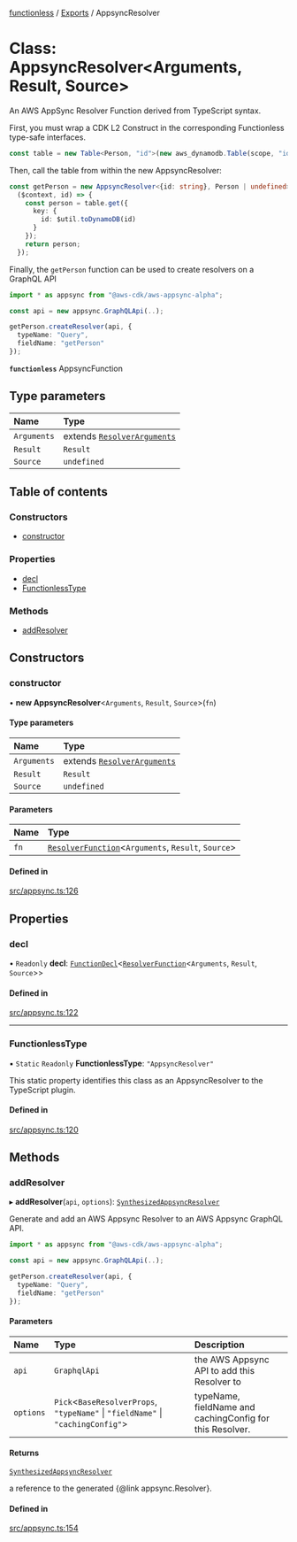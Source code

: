 [functionless](../README.md) / [Exports](../modules.md) / AppsyncResolver

# Class: AppsyncResolver<Arguments, Result, Source\>

An AWS AppSync Resolver Function derived from TypeScript syntax.

First, you must wrap a CDK L2 Construct in the corresponding Functionless type-safe interfaces.
```ts
const table = new Table<Person, "id">(new aws_dynamodb.Table(scope, "id", props));
```

Then, call the table from within the new AppsyncResolver:
```ts
const getPerson = new AppsyncResolver<{id: string}, Person | undefined>(
  ($context, id) => {
    const person = table.get({
      key: {
        id: $util.toDynamoDB(id)
      }
    });
    return person;
  });
```

Finally, the `getPerson` function can be used to create resolvers on a GraphQL API
```ts
import * as appsync from "@aws-cdk/aws-appsync-alpha";

const api = new appsync.GraphQLApi(..);

getPerson.createResolver(api, {
  typeName: "Query",
  fieldName: "getPerson"
});
```

**`functionless`** AppsyncFunction

## Type parameters

| Name | Type |
| :------ | :------ |
| `Arguments` | extends [`ResolverArguments`](../interfaces/ResolverArguments.md) |
| `Result` | `Result` |
| `Source` | `undefined` |

## Table of contents

### Constructors

- [constructor](AppsyncResolver.md#constructor)

### Properties

- [decl](AppsyncResolver.md#decl)
- [FunctionlessType](AppsyncResolver.md#functionlesstype)

### Methods

- [addResolver](AppsyncResolver.md#addresolver)

## Constructors

### constructor

• **new AppsyncResolver**<`Arguments`, `Result`, `Source`\>(`fn`)

#### Type parameters

| Name | Type |
| :------ | :------ |
| `Arguments` | extends [`ResolverArguments`](../interfaces/ResolverArguments.md) |
| `Result` | `Result` |
| `Source` | `undefined` |

#### Parameters

| Name | Type |
| :------ | :------ |
| `fn` | [`ResolverFunction`](../modules.md#resolverfunction)<`Arguments`, `Result`, `Source`\> |

#### Defined in

[src/appsync.ts:126](https://github.com/sam-goodwin/functionless/blob/f58aa43/src/appsync.ts#L126)

## Properties

### decl

• `Readonly` **decl**: [`FunctionDecl`](FunctionDecl.md)<[`ResolverFunction`](../modules.md#resolverfunction)<`Arguments`, `Result`, `Source`\>\>

#### Defined in

[src/appsync.ts:122](https://github.com/sam-goodwin/functionless/blob/f58aa43/src/appsync.ts#L122)

___

### FunctionlessType

▪ `Static` `Readonly` **FunctionlessType**: ``"AppsyncResolver"``

This static property identifies this class as an AppsyncResolver to the TypeScript plugin.

#### Defined in

[src/appsync.ts:120](https://github.com/sam-goodwin/functionless/blob/f58aa43/src/appsync.ts#L120)

## Methods

### addResolver

▸ **addResolver**(`api`, `options`): [`SynthesizedAppsyncResolver`](SynthesizedAppsyncResolver.md)

Generate and add an AWS Appsync Resolver to an AWS Appsync GraphQL API.

```ts
import * as appsync from "@aws-cdk/aws-appsync-alpha";

const api = new appsync.GraphQLApi(..);

getPerson.createResolver(api, {
  typeName: "Query",
  fieldName: "getPerson"
});
```

#### Parameters

| Name | Type | Description |
| :------ | :------ | :------ |
| `api` | `GraphqlApi` | the AWS Appsync API to add this Resolver to |
| `options` | `Pick`<`BaseResolverProps`, ``"typeName"`` \| ``"fieldName"`` \| ``"cachingConfig"``\> | typeName, fieldName and cachingConfig for this Resolver. |

#### Returns

[`SynthesizedAppsyncResolver`](SynthesizedAppsyncResolver.md)

a reference to the generated {@link appsync.Resolver}.

#### Defined in

[src/appsync.ts:154](https://github.com/sam-goodwin/functionless/blob/f58aa43/src/appsync.ts#L154)
